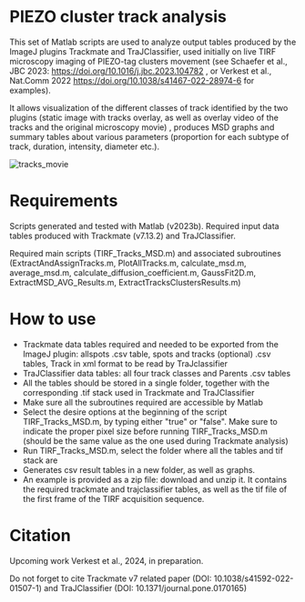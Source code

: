 # PIEZO cluster track analysis

This set of Matlab scripts are used to analyze output tables produced by the ImageJ plugins Trackmate and TraJClassifier, used initially on live TIRF microscopy imaging of PIEZO-tag clusters movement (see Schaefer et al., JBC 2023: https://doi.org/10.1016/j.jbc.2023.104782 , or Verkest et al., Nat.Comm 2022 https://doi.org/10.1038/s41467-022-28974-6 for examples). 

It allows visualization of the different classes of track identified by the two plugins (static image with tracks overlay, as well as overlay video of the tracks and the original microscopy movie) ,  produces MSD graphs and summary tables about various parameters (proportion for each subtype of track, duration, intensity, diameter etc.). 


![tracks_movie](https://github.com/clementverkest/PIEZO_Track_Analysis/tracks_movie.gif)


# Requirements
Scripts generated and tested with Matlab (v2023b). Required input data tables produced with Trackmate (v7.13.2) and TraJClassifier.

 Required main scripts (TIRF_Tracks_MSD.m) and associated subroutines (ExtractAndAssignTracks.m, PlotAllTracks.m, calculate_msd.m, average_msd.m, calculate_diffusion_coefficient.m, GaussFit2D.m, ExtractMSD_AVG_Results.m, ExtractTracksClustersResults.m)



# How to use
- Trackmate data tables required and needed to be exported from the ImageJ plugin: allspots .csv table, spots and tracks (optional) .csv tables, Track in xml format to be read by TraJclassifier
- TraJClassifier data tables: all four track classes and Parents .csv tables
- All the tables should be stored in a single folder, together with the corresponding .tif stack used in Trackmate and TraJClassifier
- Make sure all the subroutines required are accessible by Matlab
- Select the desire options at the beginning of the script TIRF_Tracks_MSD.m, by typing either "true" or "false". Make sure to indicate the proper pixel size before running TIRF_Tracks_MSD.m (should be the same value as the one used during Trackmate analysis)
- Run TIRF_Tracks_MSD.m, select the folder where all the tables and tif stack are
- Generates csv result tables in a new folder, as well as graphs.
- An example is provided as a zip file: download and unzip it. It contains the required trackmate and trajclassifier tables, as well as the tif file of the first frame of the TIRF acquisition sequence.




# Citation
Upcoming work Verkest et al., 2024, in preparation.

Do not forget to cite Trackmate v7 related paper (DOI: 10.1038/s41592-022-01507-1) and TraJClassifier (DOI: 10.1371/journal.pone.0170165)
